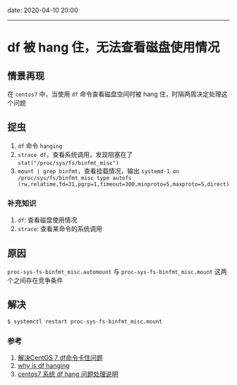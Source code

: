 date: 2020-04-10 20:00

--- 

# df 被 hang 住，无法查看磁盘使用情况

## 情景再现

在 `centos7` 中，当使用 `df` 命令查看磁盘空间时被 hang 住，时隔两周决定处理这个问题

## 捉虫

1. `df` 命令 `hanging`
1. `strace df`，查看系统调用，发现阻塞在了 `stat("/proc/sys/fs/binfmt_misc")`
1. `mount | grep binfmt`，查看挂载情况，输出 `systemd-1 on /proc/sys/fs/binfmt_misc type autofs (rw,relatime,fd=31,pgrp=1,timeout=300,minproto=5,maxproto=5,direct)
`
### 补充知识

1. `df`: 查看磁盘使用情况
1. `strace`: 查看某命令的系统调用

## 原因

`proc-sys-fs-binfmt_misc.automount` 与 `proc-sys-fs-binfmt_misc.mount` 这两个之间存在竞争条件

## 解决

``` bash
$ systemctl restart proc-sys-fs-binfmt_misc.mount
```

### 参考

1. [解决CentOS 7 df命令卡住问题](https://www.jianshu.com/p/7e71b5248cb3)
1. [why is df hanging](https://unix.stackexchange.com/questions/21199/why-is-df-hanging)
1. [centos7 系统 df hang 问题处理说明](https://www.colabug.com/2018/0607/3072371/)
